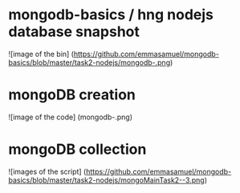# mongodb-basics / hng nodejs database snapshot
![image of the bin]
(https://github.com/emmasamuel/mongodb-basics/blob/master/task2-nodejs/mongodb-.png)


# mongoDB creation
![image of the code]
(mongodb-.png)


# mongoDB collection
![images of the script]
(https://github.com/emmasamuel/mongodb-basics/blob/master/task2-nodejs/mongoMainTask2--3.png)
